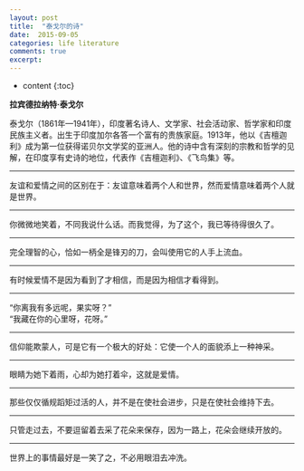 ```yaml
---
layout: post
title:  "泰戈尔的诗"
date:  2015-09-05 
categories: life literature
comments: true
excerpt:
---
```


* content
{:toc}

**拉宾德拉纳特·泰戈尔**   <!--<img src="/images/150905/tagore.jpg" title="tagore" align="right"/>-->

<!-- ![tagore](/images/150905/tagore.jpg "tagore image") -->

泰戈尔（1861年—1941年），印度著名诗人、文学家、社会活动家、哲学家和印度民族主义者。出生于印度加尔各答一个富有的贵族家庭。1913年，他以《吉檀迦利》成为第一位获得诺贝尔文学奖的亚洲人。他的诗中含有深刻的宗教和哲学的见解，在印度享有史诗的地位，代表作《吉檀迦利》、《飞鸟集》等。

---

友谊和爱情之间的区别在于：友谊意味着两个人和世界，然而爱情意味着两个人就是世界。

---

你微微地笑着，不同我说什么话。而我觉得，为了这个，我已等待得很久了。

---

完全理智的心，恰如一柄全是锋刃的刀，会叫使用它的人手上流血。

---

有时候爱情不是因为看到了才相信，而是因为相信才看得到。

---

“你离我有多远呢，果实呀？”  
“我藏在你的心里呀，花呀。”

---

信仰能欺蒙人，可是它有一个极大的好处：它使一个人的面貌添上一种神采。

---

眼睛为她下着雨，心却为她打着伞，这就是爱情。

---

那些仅仅循规蹈矩过活的人，并不是在使社会进步，只是在使社会维持下去。

---

只管走过去，不要逗留着去采了花朵来保存，因为一路上，花朵会继续开放的。

---

世界上的事情最好是一笑了之，不必用眼泪去冲洗。

